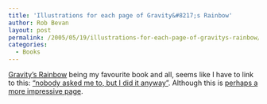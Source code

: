 ```yaml
---
title: 'Illustrations for each page of Gravity&#8217;s Rainbow'
author: Rob Bevan
layout: post
permalink: /2005/05/19/illustrations-for-each-page-of-gravitys-rainbow/
categories:
  - Books
---
```

[Gravity&#8217;s Rainbow][1] being my favourite book and <span class="hilite">all</span>, seems like I have to link to this: [&#8220;nobody asked me to, but I did it anyway&#8221;][2]. Although this is [perhaps a more impressive page][3].

 [1]: http://www.amazon.co.uk/exec/obidos/ASIN/0099533219/
 [2]: http://www.themodernword.com/pynchon/zak_smith/title.htm
 [3]: http://www.themodernword.com/pynchon/zak_smith/page%20index.htm